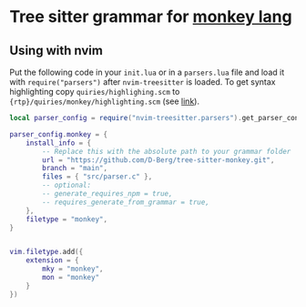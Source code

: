 # Tree sitter grammar for [monkey lang](https://monkeylang.org/)

## Using with nvim

Put the following code in your `init.lua` or in a `parsers.lua` file and load it with `require("parsers")` after 
`nvim-treesitter` is loaded. To get syntax highlighting copy `quiries/highlighing.scm` to 
`{rtp}/quiries/monkey/highlighting.scm` (see [link](https://github.com/nvim-treesitter/nvim-treesitter#adding-parsers)).

```lua
local parser_config = require("nvim-treesitter.parsers").get_parser_configs()

parser_config.monkey = {
    install_info = {
        -- Replace this with the absolute path to your grammar folder
        url = "https://github.com/D-Berg/tree-sitter-monkey.git",
        branch = "main",
        files = { "src/parser.c" },
        -- optional:
        -- generate_requires_npm = true,
        -- requires_generate_from_grammar = true,
    },
    filetype = "monkey",
}


vim.filetype.add({
    extension = {
        mky = "monkey",
        mon = "monkey"
    }
})
```

